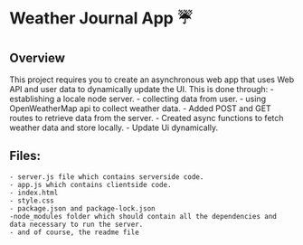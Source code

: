 # Weather Journal App ☔

## Overview
This project requires you to create an asynchronous web app that uses Web API and user data to dynamically update the UI. This is done through:
    - establishing a locale node server.
    - collecting data from user.
    - using OpenWeatherMap api to collect weather data.
    - Added POST and GET routes to retrieve data from the server.
    - Created async functions to fetch weather data and store locally.
    - Update Ui dynamically.

## Files:
    - server.js file which contains serverside code.
    - app.js which contains clientside code.
    - index.html
    - style.css
    - package.json and package-lock.json
    -node_modules folder which should contain all the dependencies and data necessary to run the server.
    - and of course, the readme file

